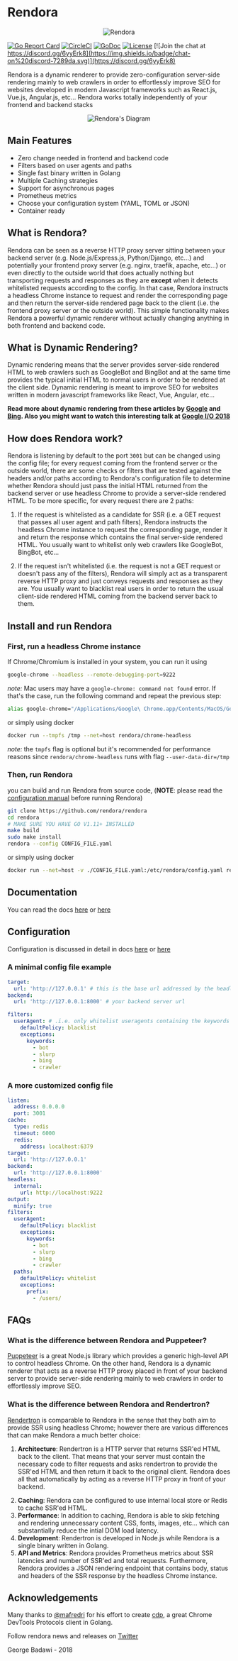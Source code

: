 # Rendora

<p align="center">
<img src="docs/pics/logo_200.png" alt="Rendora" title="Rendora" />
</p>

[![Go Report Card](https://goreportcard.com/badge/rendora/rendora)](http://goreportcard.com/report/rendora/rendora)
[![CircleCI](https://circleci.com/gh/rendora/rendora/tree/master.svg?style=svg)](https://circleci.com/gh/rendora/rendora/tree/master)
[![GoDoc](https://godoc.org/github.com/rendora/rendora?status.svg)](https://godoc.org/github.com/rendora/rendora)
[![License](https://img.shields.io/badge/License-Apache%202.0-blue.svg)](https://github.com/rendora/rendora/blob/master/LICENSE)
[![Join the chat at https://discord.gg/6yyErk8](https://img.shields.io/badge/chat-on%20discord-7289da.svg)](https://discord.gg/6yyErk8)

Rendora is a dynamic renderer to provide zero-configuration server-side rendering mainly to web crawlers in order to effortlessly improve SEO for websites developed in modern Javascript frameworks such as React.js, Vue.js, Angular.js, etc... Rendora works totally independently of your frontend and backend stacks

<p align="center">
<img src="docs/pics/diagram.png" alt="Rendora's Diagram" title="Rendora's Diagram" />
</p>

## Main Features

- Zero change needed in frontend and backend code
- Filters based on user agents and paths
- Single fast binary written in Golang
- Multiple Caching strategies
- Support for asynchronous pages
- Prometheus metrics
- Choose your configuration system (YAML, TOML or JSON)
- Container ready

## What is Rendora?

Rendora can be seen as a reverse HTTP proxy server sitting between your backend server (e.g. Node.js/Express.js, Python/Django, etc...)
and potentially your frontend proxy server (e.g. nginx, traefik, apache, etc...) or even directly to the outside world that does actually nothing but transporting requests and responses as they are **except** when it detects whitelisted requests according to the config. In that case, Rendora instructs a headless Chrome instance to request and render the corresponding page and then return the server-side rendered page back to the client (i.e. the frontend proxy server or the outside world). This simple functionality makes Rendora a powerful dynamic renderer
without actually changing anything in both frontend and backend code.

## What is Dynamic Rendering?

Dynamic rendering means that the server provides server-side rendered HTML to web crawlers such as GoogleBot and BingBot and at the same time provides the typical initial HTML to normal users in order to be rendered at the client side. Dynamic rendering is meant to improve SEO for websites written in modern javascript frameworks like React, Vue, Angular, etc...

**Read more about dynamic rendering from these articles by
[Google](https://developers.google.com/search/docs/guides/dynamic-rendering) and
[Bing](https://blogs.bing.com/webmaster/october-2018/bingbot-Series-JavaScript,-Dynamic-Rendering,-and-Cloaking-Oh-My). Also you might want to watch this interesting talk at
[Google I/O 2018](https://youtu.be/PFwUbgvpdaQ)**

## How does Rendora work?

Rendora is listening by default to the port `3001` but can be changed using the config file; for every request coming from the frontend server or the outside world, there are some checks or filters that are tested against the headers and/or paths according to Rendora's configuration file to determine whether Rendora should just pass the initial HTML returned from the backend server or use headless Chrome to provide a server-side rendered HTML. To be more specific, for every request there are 2 paths:

1. If the request is whitelisted as a candidate for SSR (i.e. a GET request that passes all user agent and path filters), Rendora instructs the headless Chrome instance to request the corresponding page, render it and return the response which contains the final server-side rendered HTML. You usually want to whitelist only web crawlers like GoogleBot, BingBot, etc...

2. If the request isn't whitelisted (i.e. the request is not a GET request or doesn't pass any of the filters), Rendora will simply act as a transparent reverse HTTP proxy and just conveys requests and responses as they are. You usually want to blacklist real users in order to return the usual client-side rendered HTML coming from the backend server back to them.

## Install and run Rendora

### First, run a headless Chrome instance

If Chrome/Chromium is installed in your system, you can run it using

```bash
google-chrome --headless --remote-debugging-port=9222
```

_note:_ Mac users may have a `google-chrome: command not found` error. If that's the case, run the following command and repeat the previous step:

```bash
alias google-chrome="/Applications/Google\ Chrome.app/Contents/MacOS/Google\ Chrome"
```

or simply using docker

```bash
docker run --tmpfs /tmp --net=host rendora/chrome-headless
```

_note:_ the `tmpfs` flag is optional but it's recommended for performance reasons since `rendora/chrome-headless` runs with flag `--user-data-dir=/tmp`

### Then, run Rendora

you can build and run Rendora from source code, (**NOTE**: please read the [configuration manual](docs/configuration/) before running Rendora)

```bash
git clone https://github.com/rendora/rendora
cd rendora
# MAKE SURE YOU HAVE GO V1.11+ INSTALLED
make build
sudo make install
rendora --config CONFIG_FILE.yaml
```

or simply using docker

```bash
docker run --net=host -v ./CONFIG_FILE.yaml:/etc/rendora/config.yaml rendora/rendora
```

## Documentation

You can read the docs [here](https://rendora.co/docs/) or [here](docs)

## Configuration

Configuration is discussed in detail in docs [here](https://rendora.co/docs/configuration/) or [here](docs/configuration)

### A minimal config file example

```yaml
target:
  url: 'http://127.0.0.1' # this is the base url addressed by the headless Chrome instance, it can be simply your website url
backend:
  url: 'http://127.0.0.1:8000' # your backend server url

filters:
  userAgent: # .i.e. only whitelist useragents containing the keywords "bot", "slurp", "bing" or "crawler"
    defaultPolicy: blacklist
    exceptions:
      keywords:
        - bot
        - slurp
        - bing
        - crawler
```

### A more customized config file

```yaml
listen:
  address: 0.0.0.0
  port: 3001
cache:
  type: redis
  timeout: 6000
  redis:
    address: localhost:6379
target:
  url: 'http://127.0.0.1'
backend:
  url: 'http://127.0.0.1:8000'
headless:
  internal:
    url: http://localhost:9222
output:
  minify: true
filters:
  userAgent:
    defaultPolicy: blacklist
    exceptions:
      keywords:
        - bot
        - slurp
        - bing
        - crawler
  paths:
    defaultPolicy: whitelist
    exceptions:
      prefix:
        - /users/
```

## FAQs

### What is the difference between Rendora and Puppeteer?

[Puppeteer](https://github.com/GoogleChrome/puppeteer) is a great Node.js library which provides a generic high-level API to control headless Chrome. On the other hand, Rendora is a dynamic renderer that acts as a reverse HTTP proxy placed in front of your backend server to provide server-side rendering mainly to web crawlers in order to effortlessly improve SEO.

### What is the difference between Rendora and Rendertron?

[Rendertron](https://github.com/GoogleChrome/rendertron) is comparable to Rendora in the sense that they both aim to provide SSR using headless Chrome; however there are various differences that can make Rendora a much better choice:

1. **Architecture**: Rendertron is a HTTP server that returns SSR'ed HTML back to the client. That means that your server must contain the necessary code to filter requests and asks rendertron to provide the SSR'ed HTML and then return it back to the original client. Rendora does all that automatically by acting as a reverse HTTP proxy in front of your backend.

2) **Caching**: Rendora can be configured to use internal local store or Redis to cache SSR'ed HTML.
3) **Performance**: In addition to caching, Rendora is able to skip fetching and rendering unnecessary content CSS, fonts, images, etc... which can substantially reduce the intial DOM load latency.
4) **Development**: Rendertron is developed in Node.js while Rendora is a single binary written in Golang.
5) **API and Metrics**: Rendora provides Prometheus metrics about SSR latencies and number of SSR'ed and total requests. Furthermore, Rendora provides a JSON rendering endpoint that contains body, status and headers of the SSR response by the headless Chrome instance.

## Acknowledgements

Many thanks to [@mafredri](https://github.com/mafredri) for his effort to create [cdp](https://github.com/mafredri/cdp), a great Chrome DevTools Protocols client in Golang.

Follow rendora news and releases on [Twitter](https://twitter.com/_rendora)

George Badawi - 2018
